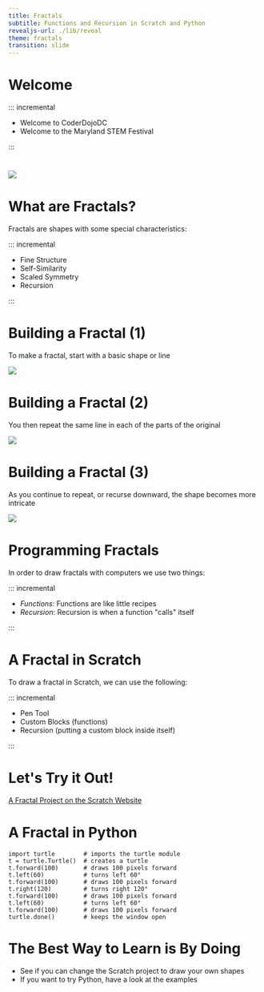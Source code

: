 ```yaml
---
title: Fractals
subtitle: Functions and Recursion in Scratch and Python
revealjs-url: ./lib/reveal
theme: fractals
transition: slide
---
```


# Welcome

::: incremental

* Welcome to CoderDojoDC
* Welcome to the Maryland STEM Festival

:::

# 

<img src="img/stemfestlogo.png" />


# What are Fractals?

Fractals are shapes with some special characteristics:

::: incremental

* Fine Structure
* Self-Similarity
* Scaled Symmetry
* Recursion

:::


# Building a Fractal (1)

To make a fractal, start with a basic shape or line

<img src="img/koch1.png" size="40%" />


# Building a Fractal (2)

You then repeat the same line in each of the parts of the original

<img src="img/koch2.png" size="40%" />


# Building a Fractal (3)

As you continue to repeat, or recurse downward, the shape becomes more intricate

<img src="img/koch3.png" size="40%" />


# Programming Fractals

In order to draw fractals with computers we use two things:

::: incremental

* *Functions*: Functions are like little recipes
* *Recursion*: Recursion is when a function "calls" itself

:::


# A Fractal in Scratch

To draw a fractal in Scratch, we can use the following:

::: incremental

* Pen Tool
* Custom Blocks (functions)
* Recursion (putting a custom block inside itself)

:::

# Let's Try it Out!

<a href="https://scratch.mit.edu/projects/341521071" target="new">A Fractal Project on the Scratch Website</a>


# A Fractal in Python

~~~~ {.python .numberLines}
import turtle        # imports the turtle module
t = turtle.Turtle()  # creates a turtle
t.forward(100)       # draws 100 pixels forward
t.left(60)           # turns left 60°
t.forward(100)       # draws 100 pixels forward
t.right(120)         # turns right 120°
t.forward(100)       # draws 100 pixels forward
t.left(60)           # turns left 60°
t.forward(100)       # draws 100 pixels forward
turtle.done()        # keeps the window open
~~~~


# The Best Way to Learn is By Doing

* See if you can change the Scratch project to draw your own shapes
* If you want to try Python, have a look at the examples

